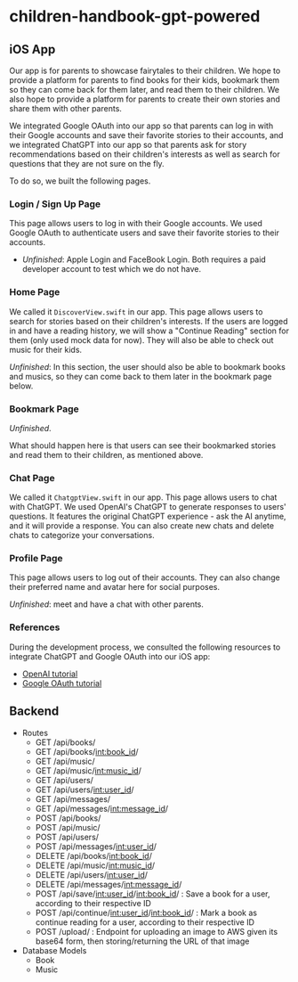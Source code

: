 # children-handbook-gpt-powered

## iOS App

Our app is for parents to showcase fairytales to their children. We hope to provide a platform for parents to find books for their kids, bookmark them so they can come back for them later, and read them to their children. We also hope to provide a platform for parents to create their own stories and share them with other parents.

We integrated Google OAuth into our app so that parents can log in with their Google accounts and save their favorite stories to their accounts, and we integrated ChatGPT into our app so that parents ask for story recommendations based on their children's interests as well as search for questions that they are not sure on the fly.

To do so, we built the following pages.

### Login / Sign Up Page

This page allows users to log in with their Google accounts. We used Google OAuth to authenticate users and save their favorite stories to their accounts.

- *Unfinished*: Apple Login and FaceBook Login. Both requires a paid developer account to test which we do not have.

### Home Page

We called it `DiscoverView.swift` in our app. This page allows users to search for stories based on their children's interests. If the users are logged in and have a reading history, we will show a "Continue Reading" section for them (only used mock data for now). They will also be able to check out music for their kids.

*Unfinished*: In this section, the user should also be able to bookmark books and musics, so they can come back to them later in the bookmark page below.

### Bookmark Page

*Unfinished*.

What should happen here is that users can see their bookmarked stories and read them to their children, as mentioned above.

### Chat Page

We called it `ChatgptView.swift` in our app. This page allows users to chat with ChatGPT. We used OpenAI's ChatGPT to generate responses to users' questions. It features the original ChatGPT experience - ask the AI anytime, and it will provide a response. You can also create new chats and delete chats to categorize your conversations.

### Profile Page

This page allows users to log out of their accounts. They can also change their preferred name and avatar here for social purposes.

*Unfinished*: meet and have a chat with other parents.

### References

During the development process, we consulted the following resources to integrate ChatGPT and Google OAuth into our iOS app:

- [OpenAI tutorial](https://youtu.be/XF8IbrNh7E0)
- [Google OAuth tutorial](https://youtu.be/M5LiqOBDeGg)

## Backend

- Routes
  - GET /api/books/
  - GET /api/books/<int:book_id>/
  - GET /api/music/
  - GET /api/music/<int:music_id>/
  - GET /api/users/
  - GET /api/users/<int:user_id>/
  - GET /api/messages/
  - GET /api/messages/<int:message_id>/
  - POST /api/books/
  - POST /api/music/
  - POST /api/users/
  - POST /api/messages/<int:user_id>/
  - DELETE /api/books/<int:book_id>/
  - DELETE /api/music/<int:music_id>/
  - DELETE /api/users/<int:user_id>/
  - DELETE /api/messages/<int:message_id>/
  - POST /api/save/<int:user_id>/<int:book_id>/ : Save a book for a user, according to their respective ID
  - POST /api/continue/<int:user_id>/<int:book_id>/ : Mark a book as continue reading for a user, according to their respective ID
  - POST /upload/ : Endpoint for uploading an image to AWS given its base64 form, then storing/returning the URL of that image
- Database Models
  - Book
  - Music
